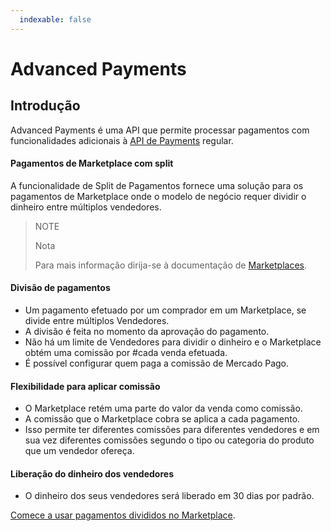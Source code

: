 ```yaml
---
  indexable: false
---
```


# Advanced Payments
## Introdução

Advanced Payments é uma API que permite processar pagamentos com funcionalidades adicionais à [API de Payments](https://www.mercadopago[FAKER][URL][DOMAIN]/developers/pt/guides/online-payments/checkout-api/introduction/) regular.

#### Pagamentos de Marketplace com split

A funcionalidade de Split de Pagamentos fornece uma solução para os pagamentos de Marketplace onde o modelo de negócio requer dividir o dinheiro entre múltiplos vendedores.

> NOTE
>
> Nota
>
> Para mais informação dirija-se à documentação de [Marketplaces](https://www.mercadopago[FAKER][URL][DOMAIN]/developers/pt/guides/online-payments/marketplace/checkout-api/introduction/).

#### Divisão de pagamentos

* Um pagamento efetuado por um comprador em um Marketplace, se divide entre múltiplos Vendedores.
* A divisão é feita no momento da aprovação do pagamento.
* Não há um limite de Vendedores para dividir o dinheiro e o Marketplace obtém uma comissão por #cada venda efetuada.
* É possível configurar quem paga a comissão de Mercado Pago.

#### Flexibilidade para aplicar comissão

* O Marketplace retém uma parte do valor da venda como comissão.
* A comissão que o Marketplace cobra se aplica a cada pagamento.
* Isso permite ter diferentes comissões para diferentes vendedores e em sua vez diferentes comissões segundo o tipo ou categoria do produto que um vendedor ofereça.

#### Liberação do dinheiro dos vendedores


* O dinheiro dos seus vendedores será liberado em 30 dias por padrão.


[Comece a usar pagamentos divididos no Marketplace](https://www.mercadopago[FAKER][URL][DOMAIN]/developers/pt/guides/online-payments/marketplace/advanced-payments/receive-split-payments/).
